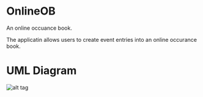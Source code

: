 # OnlineOB
An online occuance book.

The applicatin allows users to create event entries into an online occurance book.

# UML Diagram

![alt tag](https://github.com/GrahamBecker/OnlineOB/UML.jpg)
